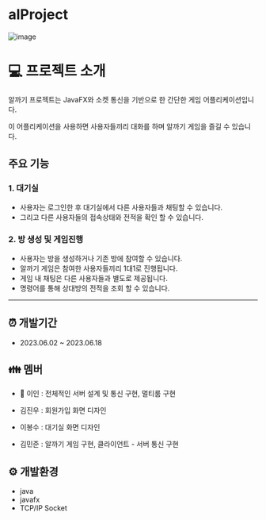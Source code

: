 # alProject

![image](https://github.com/m1njunK/alProject/assets/137128412/4fd60ba8-d0c7-4906-9edc-880b2bad2c29)

# :computer: 프로젝트 소개
알까기 프로젝트는 JavaFX와 소켓 통신을 기반으로 한 간단한 게임 어플리케이션입니다. 

이 어플리케이션을 사용하면 사용자들끼리 대화를 하며 알까기 게임을 즐길 수 있습니다.

## 주요 기능

### 1. 대기실

- 사용자는 로그인한 후 대기실에서 다른 사용자들과 채팅할 수 있습니다.
- 그리고 다른 사용자들의 접속상태와 전적을 확인 할 수 있습니다.

### 2. 방 생성 및 게임진행

- 사용자는 방을 생성하거나 기존 방에 참여할 수 있습니다.
- 알까기 게임은 참여한 사용자들끼리 1대1로 진행됩니다.
- 게임 내 채팅은 다른 사용자들과 별도로 제공됩니다.
- 명령어를 통해 상대방의 전적을 조회 할 수 있습니다.

---

## :alarm_clock: 개발기간
* 2023.06.02 ~ 2023.06.18

## :family: 멤버

- :crown: 이인 : 전체적인 서버 설계 및 통신 구현, 멀티룸 구현

- 김진우 : 회원가입 화면 디자인

- 이봉수 : 대기실 화면 디자인

- 김민준 : 알까기 게임 구현, 클라이언트 - 서버 통신 구현

## :gear: 개발환경

- java
- javafx
- TCP/IP Socket
